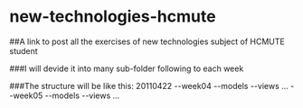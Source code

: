 # new-technologies-hcmute
##A link to post all the exercises of new technologies subject of HCMUTE student

###I will devide it into many sub-folder following to each week

###The structure will be like this:
    20110422
        --week04
            --models
            --views
            ...
        --week05
            --models
            --views
            ...
                
